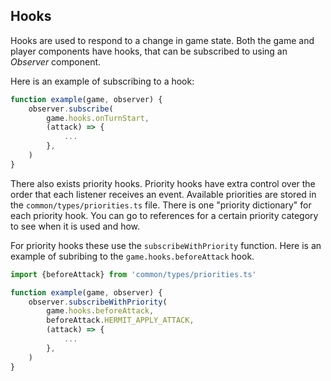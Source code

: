 ## Hooks

Hooks are used to respond to a change in game state.
Both the game and player components have hooks, that can be subscribed to using an *Observer* component.

Here is an example of subscribing to a hook:

```ts
function example(game, observer) {
    observer.subscribe(
    	game.hooks.onTurnStart,
    	(attack) => {
    		...
    	},
    )
}
```

There also exists priority hooks. Priority hooks have extra control over the order that each
listener receives an event. Available priorities are stored in the `common/types/priorities.ts` file.
There is one "priority dictionary" for each priority hook.
You can go to references for a certain priority category to see when it is used and how.

For priority hooks these use the `subscribeWithPriority` function.
Here is an example of subribing to the `game.hooks.beforeAttack` hook.

```ts
import {beforeAttack} from 'common/types/priorities.ts'

function example(game, observer) {
    observer.subscribeWithPriority(
    	game.hooks.beforeAttack,
    	beforeAttack.HERMIT_APPLY_ATTACK,
    	(attack) => {
    		...
    	},
    )
}
```

